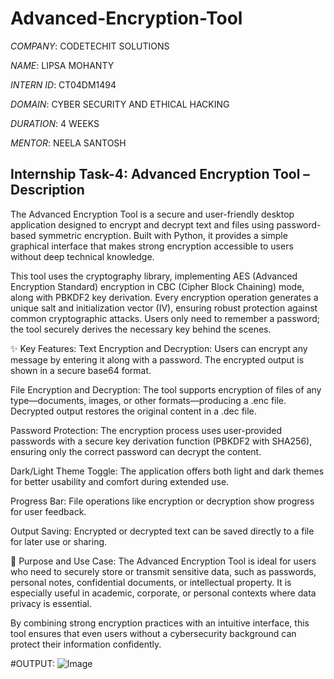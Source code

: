# Advanced-Encryption-Tool

*COMPANY*: CODETECHIT SOLUTIONS

*NAME*: LIPSA MOHANTY

*INTERN ID*: CT04DM1494

*DOMAIN*: CYBER SECURITY AND ETHICAL HACKING

*DURATION*: 4 WEEKS

*MENTOR*: NEELA SANTOSH

## Internship Task-4: Advanced Encryption Tool – Description

The Advanced Encryption Tool is a secure and user-friendly desktop application designed to encrypt and decrypt text and files using password-based symmetric encryption. Built with Python, it provides a simple graphical interface that makes strong encryption accessible to users without deep technical knowledge.

This tool uses the cryptography library, implementing AES (Advanced Encryption Standard) encryption in CBC (Cipher Block Chaining) mode, along with PBKDF2 key derivation. Every encryption operation generates a unique salt and initialization vector (IV), ensuring robust protection against common cryptographic attacks. Users only need to remember a password; the tool securely derives the necessary key behind the scenes.

✨ Key Features:
Text Encryption and Decryption: Users can encrypt any message by entering it along with a password. The encrypted output is shown in a secure base64 format.

File Encryption and Decryption: The tool supports encryption of files of any type—documents, images, or other formats—producing a .enc file. Decrypted output restores the original content in a .dec file.

Password Protection: The encryption process uses user-provided passwords with a secure key derivation function (PBKDF2 with SHA256), ensuring only the correct password can decrypt the content.

Dark/Light Theme Toggle: The application offers both light and dark themes for better usability and comfort during extended use.

Progress Bar: File operations like encryption or decryption show progress for user feedback.

Output Saving: Encrypted or decrypted text can be saved directly to a file for later use or sharing.

🎯 Purpose and Use Case:
The Advanced Encryption Tool is ideal for users who need to securely store or transmit sensitive data, such as passwords, personal notes, confidential documents, or intellectual property. It is especially useful in academic, corporate, or personal contexts where data privacy is essential.

By combining strong encryption practices with an intuitive interface, this tool ensures that even users without a cybersecurity background can protect their information confidently.

#OUTPUT: 
![Image](https://github.com/user-attachments/assets/6898a33f-6f40-47e0-9e3d-b1f68d3fae3d)
